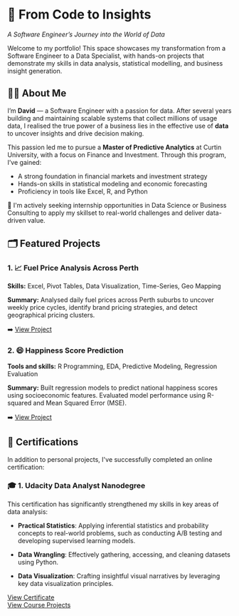 # 🚀 From Code to Insights
*A Software Engineer’s Journey into the World of Data*

Welcome to my portfolio! This space showcases my transformation from a Software Engineer to a Data Specialist, with hands-on projects that demonstrate my skills in data analysis, statistical modelling, and business insight generation.

## 👨‍💻 About Me
I’m **David** — a Software Engineer with a passion for data.
After several years building and maintaining scalable systems that collect millions of usage data, I realised the true power of a business lies in the effective use of **data** to uncover insights and drive decision making.

This passion led me to pursue a **Master of Predictive Analytics** at Curtin University, with a focus on Finance and Investment. Through this program, I’ve gained:
- A strong foundation in financial markets and investment strategy
- Hands-on skills in statistical modeling and economic forecasting
- Proficiency in tools like Excel, R, and Python

🎯 I'm actively seeking internship opportunities in Data Science or Business Consulting to apply my skillset to real-world challenges and deliver data-driven value.

## 🗂️ Featured Projects

### 1. 📈 Fuel Price Analysis Across Perth  
**Skills:** Excel, Pivot Tables, Data Visualization, Time-Series, Geo Mapping

**Summary:** Analysed daily fuel prices across Perth suburbs to uncover weekly price cycles, identify brand pricing strategies, and detect geographical pricing clusters.

➡️ [View Project](FuelPrice/fuelprice.md)

### 2. 😄 Happiness Score Prediction  
**Tools and skills:** R Programming, EDA, Predictive Modeling, Regression Evaluation

**Summary:** Built regression models to predict national happiness scores using socioeconomic features. Evaluated model performance using R-squared and Mean Squared Error (MSE).

➡️ [View Project](HappinessPrediction/happinessprediction.md)

## 📜 Certifications

In addition to personal projects, I've successfully completed an online certification:

### 🎓 1. **Udacity Data Analyst Nanodegree**

This certification has significantly strengthened my skills in key areas of data analysis:

- **Practical Statistics**: Applying inferential statistics and probability concepts to real-world problems, such as conducting A/B testing and developing supervised learning models.

- **Data Wrangling**: Effectively gathering, accessing, and cleaning datasets using Python.

- **Data Visualization**: Crafting insightful visual narratives by leveraging key data visualization principles.

[View Certificate](https://www.udacity.com/certificate/e/f30275e2-de02-11ed-ada9-5f14a03b3386)  
[View Course Projects](UdacityDataAnalyst)


